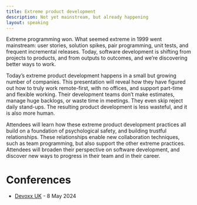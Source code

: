 ```yaml
---
title: Extreme product development
description: Not yet mainstream, but already happening
layout: speaking
---
```


Extreme programming won.
What seemed extreme in 1999 went mainstream:
user stories, solution spikes, pair programming, unit tests, and 
frequent incremental releases.
Today, software development is shifting from projects to products,
and from outputs to outcomes,
and we’re discovering better ways to work.

Today’s extreme product development happens in a small but growing number of companies.
This presentation will reveal how they have figured out how to truly work remote-first,
with no offices, and support part-time and flexible working.
Their development teams don’t make estimates,
manage huge backlogs, or waste time in meetings.
They even skip reject daily stand-ups.
The resulting product development is less wasteful,
and it is also more human.

Attendees will learn how these extreme product development practices all build on a foundation of psychological safety,
and building trustful relationships.
These relationships enable new collaboration techniques,
such as team programming,
but also support the other extreme practices.
Attendees will broaden their perspective on software development,
and discover new ways to progress in their team and in their career.

# Conferences

* [Devoxx UK](https://www.devoxx.co.uk/talk/?id=13240) - 8 May 2024

